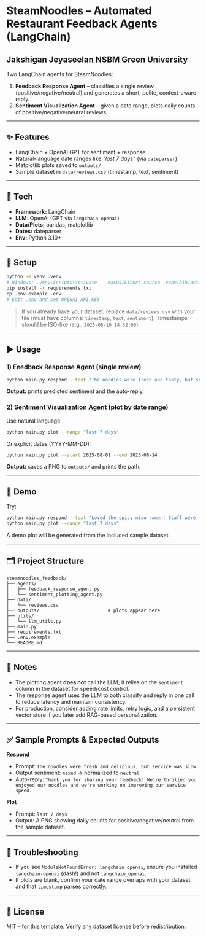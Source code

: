 # SteamNoodles – Automated Restaurant Feedback Agents (LangChain)
Jakshigan Jeyaseelan
NSBM Green University
--
Two LangChain agents for SteamNoodles:
1) **Feedback Response Agent** – classifies a single review (positive/negative/neutral) and generates a short, polite, context-aware reply.
2) **Sentiment Visualization Agent** – given a date range, plots daily counts of positive/negative/neutral reviews.

---

## ✨ Features
- LangChain + OpenAI GPT for sentiment + response
- Natural-language date ranges like *"last 7 days"* (via `dateparser`)
- Matplotlib plots saved to `outputs/`
- Sample dataset in `data/reviews.csv` (timestamp, text, sentiment)

---

## 🧰 Tech
- **Framework:** LangChain
- **LLM:** OpenAI (GPT via `langchain-openai`)
- **Data/Plots:** pandas, matplotlib
- **Dates:** dateparser
- **Env:** Python 3.10+

---

## 🚀 Setup

```bash
python -m venv .venv
# Windows: .venv\Scripts\activate    macOS/Linux: source .venv/bin/activate
pip install -r requirements.txt
cp .env.example .env
# Edit .env and set OPENAI_API_KEY
```

> If you already have your dataset, replace `data/reviews.csv` with your file (must have columns: `timestamp`, `text`, `sentiment`). Timestamps should be ISO-like (e.g., `2025-08-10 14:32:00`).

---

## ▶️ Usage

### 1) Feedback Response Agent (single review)
```bash
python main.py respond --text "The noodles were fresh and tasty, but service was slow."
```
**Output:** prints predicted sentiment and the auto-reply.

### 2) Sentiment Visualization Agent (plot by date range)
Use natural language:
```bash
python main.py plot --range "last 7 days"
```
Or explicit dates (YYYY-MM-DD):
```bash
python main.py plot --start 2025-08-01 --end 2025-08-14
```
**Output:** saves a PNG to `outputs/` and prints the path.

---

## 🧪 Demo
Try:
```bash
python main.py respond --text "Loved the spicy miso ramen! Staff were friendly."
python main.py plot --range "last 7 days"
```
A demo plot will be generated from the included sample dataset.

---

## 🗂️ Project Structure
```
steamnoodles_feedback/
├── agents/
│   ├── feedback_response_agent.py
│   └── sentiment_plotting_agent.py
├── data/
│   └── reviews.csv
├── outputs/                         # plots appear here
├── utils/
│   └── llm_utils.py
├── main.py
├── requirements.txt
├── .env.example
└── README.md
```

---

## 📌 Notes
- The plotting agent **does not** call the LLM; it relies on the `sentiment` column in the dataset for speed/cost control.
- The response agent uses the LLM to both classify and reply in one call to reduce latency and maintain consistency.
- For production, consider adding rate limits, retry logic, and a persistent vector store if you later add RAG-based personalization.

---

## ✅ Sample Prompts & Expected Outputs

**Respond**
- Prompt: `The noodles were fresh and delicious, but service was slow.`
- Output sentiment: `mixed` → normalized to `neutral`
- Auto-reply: `Thank you for sharing your feedback! We're thrilled you enjoyed our noodles and we're working on improving our service speed.`

**Plot**
- Prompt: `last 7 days`
- Output: A PNG showing daily counts for positive/negative/neutral from the sample dataset.

---

## 🧯 Troubleshooting
- If you see `ModuleNotFoundError: langchain_openai`, ensure you installed `langchain-openai` (dash!) and not `langchain_openai`.
- If plots are blank, confirm your date range overlaps with your dataset and that `timestamp` parses correctly.

---

## 📜 License
MIT – for this template. Verify any dataset license before redistribution.
